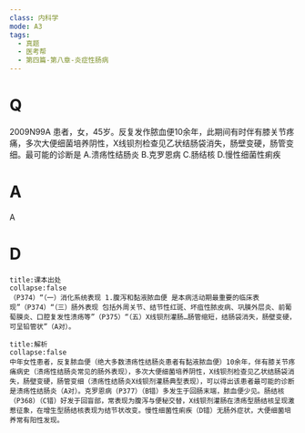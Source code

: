 ```yaml
---
class: 内科学
mode: A3
tags:
  - 真题
  - 医考帮
  - 第四篇-第八章-炎症性肠病
---
```


# Q
2009N99A 患者，女，45岁。反复发作脓血便10余年，此期间有时伴有膝关节疼痛，多次大便细菌培养阴性，X线钡剂检查见乙状结肠袋消失，肠壁变硬，肠管变细。最可能的诊断是
A.溃疡性结肠炎
B.克罗恩病
C.肠结核
D.慢性细菌性痢疾

# A
A
# D
```ad-note
title:课本出处
collapse:false
（P374）“（一）消化系统表现 1.腹泻和黏液脓血便 是本病活动期最重要的临床表现”（P374）“（三）肠外表现 包括外周关节、结节性红斑、坏疽性脓皮病、巩膜外层炎、前葡萄膜炎、口腔复发性溃疡等”（P375）“（五）X线钡剂灌肠…肠管缩短，结肠袋消失，肠壁变硬，可呈铅管状”（A对）。
```

```ad-summary
title:解析
collapse:false
中年女性患者，反复脓血便（绝大多数溃疡性结肠炎患者有黏液脓血便）10余年，伴有膝关节疼痛病史（溃疡性结肠炎常见的肠外表现），多次大便细菌培养阴性，X线钡剂检查见乙状结肠袋消失，肠壁变硬，肠管变细（溃疡性结肠炎X线钡剂灌肠典型表现），可以得出该患者最可能的诊断是溃疡性结肠炎（A对）。克罗恩病（P377）（B错）多发生于回肠末端，脓血便少见。肠结核（P368）（C错）好发于回盲部，常表现为腹泻与便秘交替，X线钡剂灌肠在溃疡型肠结核呈现激惹征象，在增生型肠结核表现为结节状改变。慢性细菌性痢疾（D错）无肠外症状，大便细菌培养常有阳性发现。
```

